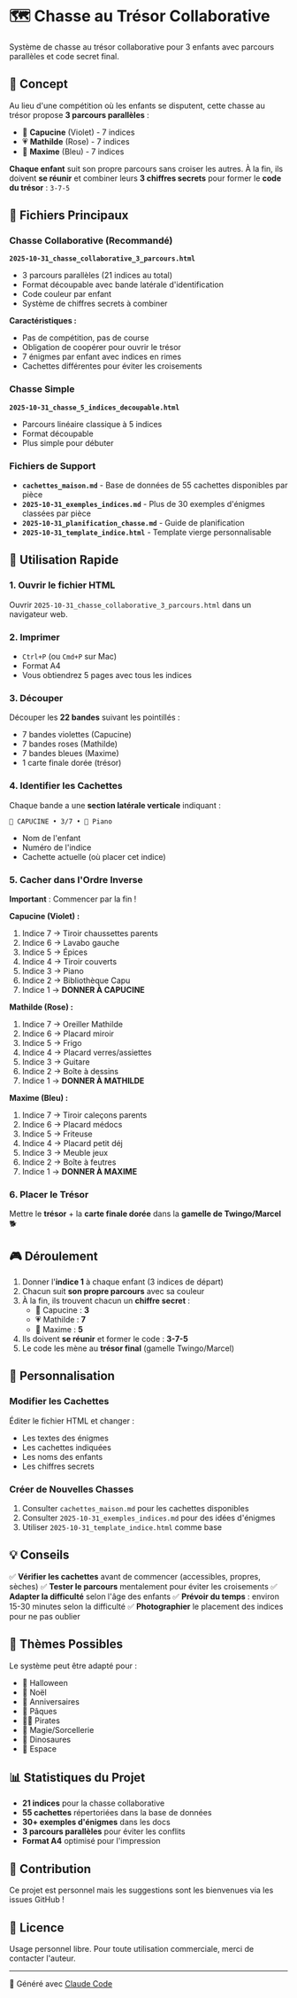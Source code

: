 # 🗺️ Chasse au Trésor Collaborative

Système de chasse au trésor collaborative pour 3 enfants avec parcours parallèles et code secret final.

## 🎯 Concept

Au lieu d'une compétition où les enfants se disputent, cette chasse au trésor propose **3 parcours parallèles** :

- 💜 **Capucine** (Violet) - 7 indices
- 💗 **Mathilde** (Rose) - 7 indices
- 💙 **Maxime** (Bleu) - 7 indices

**Chaque enfant** suit son propre parcours sans croiser les autres. À la fin, ils doivent **se réunir** et combiner leurs **3 chiffres secrets** pour former le **code du trésor** : `3-7-5`

## 📁 Fichiers Principaux

### Chasse Collaborative (Recommandé)

**`2025-10-31_chasse_collaborative_3_parcours.html`**
- 3 parcours parallèles (21 indices au total)
- Format découpable avec bande latérale d'identification
- Code couleur par enfant
- Système de chiffres secrets à combiner

**Caractéristiques :**
- Pas de compétition, pas de course
- Obligation de coopérer pour ouvrir le trésor
- 7 énigmes par enfant avec indices en rimes
- Cachettes différentes pour éviter les croisements

### Chasse Simple

**`2025-10-31_chasse_5_indices_decoupable.html`**
- Parcours linéaire classique à 5 indices
- Format découpable
- Plus simple pour débuter

### Fichiers de Support

- **`cachettes_maison.md`** - Base de données de 55 cachettes disponibles par pièce
- **`2025-10-31_exemples_indices.md`** - Plus de 30 exemples d'énigmes classées par pièce
- **`2025-10-31_planification_chasse.md`** - Guide de planification
- **`2025-10-31_template_indice.html`** - Template vierge personnalisable

## 🚀 Utilisation Rapide

### 1. Ouvrir le fichier HTML

Ouvrir `2025-10-31_chasse_collaborative_3_parcours.html` dans un navigateur web.

### 2. Imprimer

- `Ctrl+P` (ou `Cmd+P` sur Mac)
- Format A4
- Vous obtiendrez 5 pages avec tous les indices

### 3. Découper

Découper les **22 bandes** suivant les pointillés :
- 7 bandes violettes (Capucine)
- 7 bandes roses (Mathilde)
- 7 bandes bleues (Maxime)
- 1 carte finale dorée (trésor)

### 4. Identifier les Cachettes

Chaque bande a une **section latérale verticale** indiquant :
```
💜 CAPUCINE • 3/7 • 📍 Piano
```
- Nom de l'enfant
- Numéro de l'indice
- Cachette actuelle (où placer cet indice)

### 5. Cacher dans l'Ordre Inverse

**Important** : Commencer par la fin !

**Capucine (Violet) :**
1. Indice 7 → Tiroir chaussettes parents
2. Indice 6 → Lavabo gauche
3. Indice 5 → Épices
4. Indice 4 → Tiroir couverts
5. Indice 3 → Piano
6. Indice 2 → Bibliothèque Capu
7. Indice 1 → **DONNER À CAPUCINE**

**Mathilde (Rose) :**
1. Indice 7 → Oreiller Mathilde
2. Indice 6 → Placard miroir
3. Indice 5 → Frigo
4. Indice 4 → Placard verres/assiettes
5. Indice 3 → Guitare
6. Indice 2 → Boîte à dessins
7. Indice 1 → **DONNER À MATHILDE**

**Maxime (Bleu) :**
1. Indice 7 → Tiroir caleçons parents
2. Indice 6 → Placard médocs
3. Indice 5 → Friteuse
4. Indice 4 → Placard petit déj
5. Indice 3 → Meuble jeux
6. Indice 2 → Boîte à feutres
7. Indice 1 → **DONNER À MAXIME**

### 6. Placer le Trésor

Mettre le **trésor** + la **carte finale dorée** dans la **gamelle de Twingo/Marcel** 🐕

## 🎮 Déroulement

1. Donner l'**indice 1** à chaque enfant (3 indices de départ)
2. Chacun suit **son propre parcours** avec sa couleur
3. À la fin, ils trouvent chacun un **chiffre secret** :
   - 💜 Capucine : **3**
   - 💗 Mathilde : **7**
   - 💙 Maxime : **5**
4. Ils doivent **se réunir** et former le code : **3-7-5**
5. Le code les mène au **trésor final** (gamelle Twingo/Marcel)

## 📝 Personnalisation

### Modifier les Cachettes

Éditer le fichier HTML et changer :
- Les textes des énigmes
- Les cachettes indiquées
- Les noms des enfants
- Les chiffres secrets

### Créer de Nouvelles Chasses

1. Consulter `cachettes_maison.md` pour les cachettes disponibles
2. Consulter `2025-10-31_exemples_indices.md` pour des idées d'énigmes
3. Utiliser `2025-10-31_template_indice.html` comme base

## 💡 Conseils

✅ **Vérifier les cachettes** avant de commencer (accessibles, propres, sèches)
✅ **Tester le parcours** mentalement pour éviter les croisements
✅ **Adapter la difficulté** selon l'âge des enfants
✅ **Prévoir du temps** : environ 15-30 minutes selon la difficulté
✅ **Photographier** le placement des indices pour ne pas oublier

## 🎨 Thèmes Possibles

Le système peut être adapté pour :
- 🎃 Halloween
- 🎄 Noël
- 🎂 Anniversaires
- 🐰 Pâques
- 🏴‍☠️ Pirates
- 🧙 Magie/Sorcellerie
- 🦖 Dinosaures
- 🚀 Espace

## 📊 Statistiques du Projet

- **21 indices** pour la chasse collaborative
- **55 cachettes** répertoriées dans la base de données
- **30+ exemples d'énigmes** dans les docs
- **3 parcours parallèles** pour éviter les conflits
- **Format A4** optimisé pour l'impression

## 🤝 Contribution

Ce projet est personnel mais les suggestions sont les bienvenues via les issues GitHub !

## 📄 Licence

Usage personnel libre. Pour toute utilisation commerciale, merci de contacter l'auteur.

---

🤖 Généré avec [Claude Code](https://claude.ai/code)
